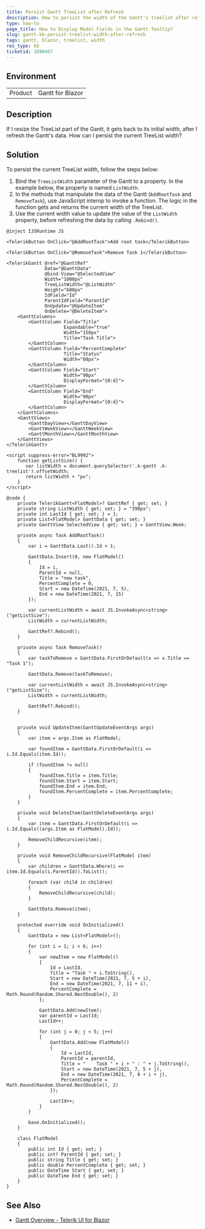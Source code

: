 ```yaml
---
title: Persist Gantt TreeList after Refresh
description: How to persist the width of the Gantt's treelist after refreshing its data?
type: how-to
page_title: How to Display Model Fields in the Gantt Tooltip?
slug: gantt-kb-persist-treelist-width-after-refresh
tags: gantt, blazor, treelist, width
res_type: kb
ticketid: 1690467
---
```


## Environment
<table>
	<tbody>
		<tr>
			<td>Product</td>
			<td>Gantt for Blazor</td>
		</tr>
	</tbody>
</table>

## Description

If I resize the TreeList part of the Gantt, it gets back to its initial width, after I refresh the Gantt's data. How can I persist the current TreeList width?

## Solution

To persist the current TreeList width, follow the steps below:

1. Bind the `TreeListWidth` parameter of the Gantt to a property. In the example below, the property is named `ListWidth`.
2. In the methods that manipulate the data of the Gantt (`AddRootTask` and `RemoveTask`), use JavaScript interop to invoke a function. The logic in the function gets and returns the current width of the TreeList.  
3. Use the current width value to update the value of the `ListWidth` property, before refreshing the data by calling `.Rebind()`.

````RAZOR
@inject IJSRuntime JS

<TelerikButton OnClick="@AddRootTask">Add root task</TelerikButton>

<TelerikButton OnClick="@RemoveTask">Remove Task 1</TelerikButton>

<TelerikGantt @ref="@GanttRef"
              Data="@GanttData"
              @bind-View="@SelectedView"
              Width="1000px"
              TreeListWidth="@ListWidth"
              Height="600px"
              IdField="Id"
              ParentIdField="ParentId"
              OnUpdate="@UpdateItem"
              OnDelete="@DeleteItem">
    <GanttColumns>
        <GanttColumn Field="Title"
                     Expandable="true"
                     Width="150px"
                     Title="Task Title">
        </GanttColumn>
        <GanttColumn Field="PercentComplete"
                     Title="Status"
                     Width="60px">
        </GanttColumn>
        <GanttColumn Field="Start"
                     Width="90px"
                     DisplayFormat="{0:d}">
        </GanttColumn>
        <GanttColumn Field="End"
                     Width="90px"
                     DisplayFormat="{0:d}">
        </GanttColumn>
    </GanttColumns>
    <GanttViews>
        <GanttDayView></GanttDayView>
        <GanttWeekView></GanttWeekView>
        <GanttMonthView></GanttMonthView>
    </GanttViews>
</TelerikGantt>

<script suppress-error="BL9992">
    function getListSize() {
       var listWidth = document.querySelector('.k-gantt .k-treelist').offsetWidth;
       return listWidth + "px";
    }
</script>

@code {
    private TelerikGantt<FlatModel>? GanttRef { get; set; }
    private string ListWidth { get; set; } = "390px";
    private int LastId { get; set; } = 1;
    private List<FlatModel> GanttData { get; set; }
    private GanttView SelectedView { get; set; } = GanttView.Week;

    private async Task AddRootTask()
    {
        var i = GanttData.Last().Id + 1;

        GanttData.Insert(0, new FlatModel()
        {
            Id = i,
            ParentId = null,
            Title = "new task",
            PercentComplete = 0,
            Start = new DateTime(2021, 7, 5),
            End = new DateTime(2021, 7, 15)
        });

        var currentListWidth = await JS.InvokeAsync<string>("getListSize");
        ListWidth = currentListWidth;

        GanttRef?.Rebind();
    }

    private async Task RemoveTask()
    {
        var taskToRemove = GanttData.FirstOrDefault(x => x.Title == "Task 1");

        GanttData.Remove(taskToRemove);

        var currentListWidth = await JS.InvokeAsync<string>("getListSize");
        ListWidth = currentListWidth;

        GanttRef?.Rebind();
    }

    
    private void UpdateItem(GanttUpdateEventArgs args)
    {
        var item = args.Item as FlatModel;

        var foundItem = GanttData.FirstOrDefault(i => i.Id.Equals(item.Id));

        if (foundItem != null)
        {
            foundItem.Title = item.Title;
            foundItem.Start = item.Start;
            foundItem.End = item.End;
            foundItem.PercentComplete = item.PercentComplete;
        }
    }

    private void DeleteItem(GanttDeleteEventArgs args)
    {
        var item = GanttData.FirstOrDefault(i => i.Id.Equals((args.Item as FlatModel).Id));

        RemoveChildRecursive(item);
    }

    private void RemoveChildRecursive(FlatModel item)
    {
        var children = GanttData.Where(i => item.Id.Equals(i.ParentId)).ToList();

        foreach (var child in children)
        {
            RemoveChildRecursive(child);
        }

        GanttData.Remove(item);
    }

    protected override void OnInitialized()
    {
        GanttData = new List<FlatModel>();

        for (int i = 1; i < 6; i++)
        {
            var newItem = new FlatModel()
            {
                Id = LastId,
                Title = "Task " + i.ToString(),
                Start = new DateTime(2021, 7, 5 + i),
                End = new DateTime(2021, 7, 11 + i),
                PercentComplete = Math.Round(Random.Shared.NextDouble(), 2)
            };

            GanttData.Add(newItem);
            var parentId = LastId;
            LastId++;

            for (int j = 0; j < 5; j++)
            {
                GanttData.Add(new FlatModel()
                {
                    Id = LastId,
                    ParentId = parentId,
                    Title = "    Task " + i + " : " + j.ToString(),
                    Start = new DateTime(2021, 7, 5 + j),
                    End = new DateTime(2021, 7, 6 + i + j),
                    PercentComplete = Math.Round(Random.Shared.NextDouble(), 2)
                });

                LastId++;
            }
        }

        base.OnInitialized();
    }

    class FlatModel
    {
        public int Id { get; set; }
        public int? ParentId { get; set; }
        public string Title { get; set; }
        public double PercentComplete { get; set; }
        public DateTime Start { get; set; }
        public DateTime End { get; set; }
    }
}
````

## See Also

- [Gantt Overview - Telerik UI for Blazor](slug:gantt-overview)
